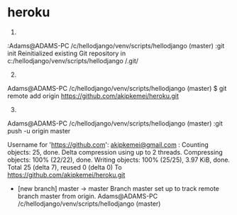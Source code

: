 heroku
======


1)
:Adams@ADAMS-PC /c/hellodjango/venv/scripts/hellodjango (master)
:git init
Reinitialized existing Git repository in c:/hellodjango/venv/scripts/hellodjango
/.git/

2)
Adams@ADAMS-PC /c/hellodjango/venv/scripts/hellodjango (master)
$ git remote add origin https://github.com/akipkemei/heroku.git

3)

Adams@ADAMS-PC /c/hellodjango/venv/scripts/hellodjango (master)
:git push -u origin master

Username for 'https://github.com': akipkemei@gmail.com
:
Counting objects: 25, done.
Delta compression using up to 2 threads.
Compressing objects: 100% (22/22), done.
Writing objects: 100% (25/25), 3.97 KiB, done.
Total 25 (delta 7), reused 0 (delta 0)
To https://github.com/akipkemei/heroku.git
 * [new branch]      master -> master
Branch master set up to track remote branch master from origin.
Adams@ADAMS-PC /c/hellodjango/venv/scripts/hellodjango (master)
